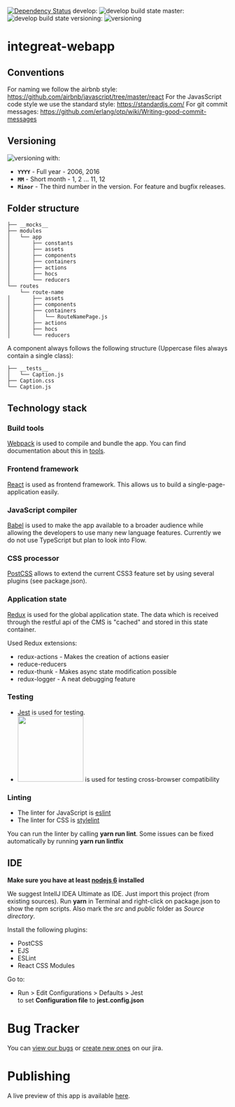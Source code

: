 [![Dependency Status](https://gemnasium.com/badges/github.com/Integreat/integreat-webapp.svg)](https://gemnasium.com/github.com/Integreat/integreat-webapp)
develop: ![develop build state](https://api.travis-ci.org/Integreat/integreat-webapp.svg?branch=develop)
master: ![develop build state](https://api.travis-ci.org/Integreat/integreat-webapp.svg?branch=master)
versioning: ![versioning](https://img.shields.io/badge/calver-YYYY.MM.PATCH-22bfda.svg)
# integreat-webapp

## Conventions

For naming we follow the airbnb style: https://github.com/airbnb/javascript/tree/master/react
For the JavasScript code style we use the standard style: https://standardjs.com/
For git commit messages: https://github.com/erlang/otp/wiki/Writing-good-commit-messages

## Versioning
![versioning](https://img.shields.io/badge/calver-YYYY.MM.PATCH-22bfda.svg) with:
* **`YYYY`** - Full year - 2006, 2016
* **`MM`** - Short month - 1, 2 ... 11, 12
* **`Minor`** - The third number in the version. For feature and bugfix releases.

## Folder structure
```
├── __mocks__
├── modules
│   └── app
│       ├── constants
│       ├── assets
│       ├── components
│       ├── containers
│       ├── actions
│       ├── hocs
│       └── reducers
└── routes
    └── route-name
│       ├── assets
│       ├── components
│       ├── containers
│       │   └── RouteNamePage.js
│       ├── actions
│       ├── hocs
│       └── reducers
```
A component always follows the following structure (Uppercase files always contain a single class):
```
├── __tests__
│   └── Caption.js
├── Caption.css
└── Caption.js
```

## Technology stack

### Build tools
[Webpack](https://webpack.github.io/) is used to compile and bundle the app.
You can find documentation about this in [tools](tools/README.md).

### Frontend framework
[React](https://facebook.github.io/react/) is used as frontend framework.
This allows us to build a single-page-application easily.

### JavaScript compiler
[Babel](https://babeljs.io/) is used to make the app available to a broader audience while 
allowing the developers to use many new language features.
Currently we do not use TypeScript but plan to look into Flow.

### CSS processor
[PostCSS](http://postcss.org/) allows to extend the current CSS3 feature set by using several plugins (see package.json).

### Application state
[Redux](http://redux.js.org/) is used for the global application state. 
The data which is received through the restful api of the CMS is "cached" and stored in this state container.

Used Redux extensions:
* redux-actions - Makes the creation of actions easier
* reduce-reducers
* redux-thunk - Makes async state modification possible
* redux-logger - A neat debugging feature

### Testing
* [Jest](https://facebook.github.io/jest/) is used for testing.
* [<img src="https://d2ogrdw2mh0rsl.cloudfront.net/production/images/static/header/header-logo.svg" width="150">](https://www.browserstack.com) is used for testing cross-browser compatibility

### Linting
* The linter for JavaScript is [eslint](http://eslint.org/)
* The linter for CSS is [stylelint](https://stylelint.io/)

You can run the linter by calling **yarn run lint**. Some issues can be fixed automatically by running **yarn run lintfix**

## IDE
**Make sure you have at least [nodejs 6](https://nodejs.org/) installed**

We suggest IntellJ IDEA Ultimate as IDE. Just import this project (from existing sources).
Run **yarn** in Terminal and right-click on package.json to show the npm scripts. 
Also mark the *src* and *public* folder as *Source directory*.

Install the following plugins:
* PostCSS
* EJS
* ESLint
* React CSS Modules

Go to:
* Run > Edit Configurations > Defaults > Jest  
   to set **Configuration file** to **jest.config.json**

# Bug Tracker

You can [view our bugs](https://integreat.atlassian.net/) or [create new ones](https://integreat.atlassian.net/secure/CreateIssue!default.jspa) on our jira.

# Publishing

A live preview of this app is available [here](https://webnext.integreat-app.de/).
